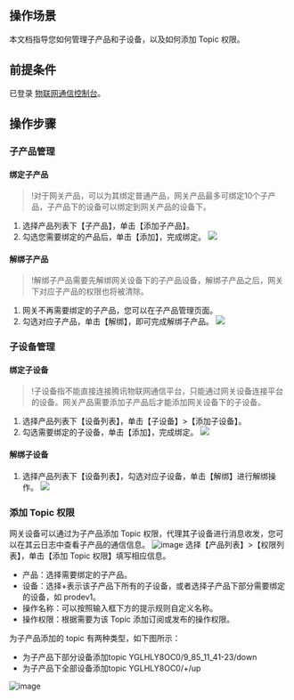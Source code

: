 ## 操作场景
本文档指导您如何管理子产品和子设备，以及如何添加 Topic 权限。

## 前提条件
已登录 [物联网通信控制台](https://console.cloud.tencent.com/iotcloud)。


## 操作步骤
### 子产品管理
#### 绑定子产品
>!对于网关产品，可以为其绑定普通产品，网关产品最多可绑定10个子产品，子产品下的设备可以绑定到网关产品的设备下。

1. 选择产品列表下【子产品】，单击【添加子产品】。
2. 勾选您需要绑定的产品后，单击【添加】，完成绑定。
![](https://main.qcloudimg.com/raw/d018e02d62cf14442b7724b030a1b574.png)

#### 解绑子产品
>!解绑子产品需要先解绑网关设备下的子产品设备，解绑子产品之后，网关下对应子产品的权限也将被清除。

1. 网关不再需要绑定的子产品，您可以在子产品管理页面。
2. 勾选对应子产品，单击【解绑】，即可完成解绑子产品。
![](https://main.qcloudimg.com/raw/5f682015d60fd7de91917962582c0585.png)

### 子设备管理
#### 绑定子设备
>!子设备指不能直接连接腾讯物联网通信平台，只能通过网关设备连接平台的设备。网关产品需要添加子产品后才能添加网关设备下的子设备。

1. 选择产品列表下【设备列表】，单击【子设备】>【添加子设备】。
2. 勾选需要绑定的子设备，单击【添加】，完成绑定。
![](https://main.qcloudimg.com/raw/54cec4f82b7dd9b08a2efd3519fdcc5d.png)

#### 解绑子设备
1. 选择产品列表下【设备列表】，勾选对应子设备，单击【解绑】进行解绑操作。
![](https://main.qcloudimg.com/raw/29cc9d917e73dbd4e5859b89fc584ba7.png)

### 添加 Topic 权限
网关设备可以通过为子产品添加 Topic 权限，代理其子设备进行消息收发，您可以在其云日志中查看子产品的通信信息。
![image](https://main.qcloudimg.com/raw/1fb9a34077668f532c0dc005528d302c.png)
选择【产品列表】>【权限列表】，单击【添加 Topic 权限】填写相应信息。
- 产品：选择需要绑定的子产品。
- 设备：选择+表示该子产品下所有的子设备，或者选择子产品下部分需要绑定的设备，如 prodev1。
- 操作名称：可以按照输入框下方的提示规则自定义名称。
- 操作权限：根据需要为该 Topic 添加订阅或发布的操作权限。

为子产品添加的 topic 有两种类型，如下图所示：
- 为子产品下部分设备添加topic YGLHLY8OC0/9_85_11_41-23/down
- 为子产品下全部设备添加topic YGLHLY8OC0/+/up

![image](https://main.qcloudimg.com/raw/2cd3cf36ba3b1564330db854d2936f2f.png)

